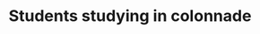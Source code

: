 ---
pid: obj3
grant_year_type: 2016 Culture In Transit Project
institution_name: Bronx Community College
institution_link: http://bcc-cuny.libguides.com/archives
collection_name: Hall of Fame for Great Americans Collection
collection_link: http://dcmny.org/content/bronx-community-college-hall-fame-collection
description: The Hall of Fame for Great Americans collection consists of 142 photographs
  and documents related to the selection, election, induction and media coverage of
  individuals represented in the Hall of Fame located at Bronx Community College (BCC).
  Honorees include authors, educators, architects, inventors, military leaders, judges,
  theologians, philanthropists, humanitarians, scientists, statesmen, artists, musicians,
  actors, and explorers. Dating from the 1920s to the 1970s, the collection includes
  memoranda and personal correspondence, office records, publicity materials, and
  photographs.
title: Students studying in colonnade
source: http://dcmny.org/islandora/object/bxcc%3A143
permalink: "/projects/obj3/"
layout: projects_item
---